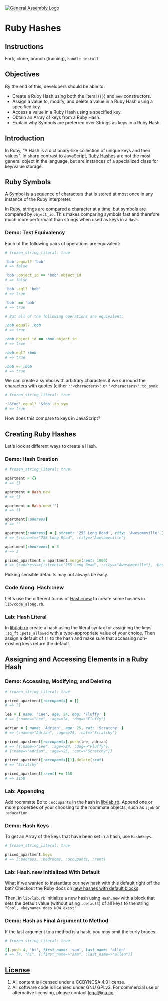 [![General Assembly Logo](https://camo.githubusercontent.com/1a91b05b8f4d44b5bbfb83abac2b0996d8e26c92/687474703a2f2f692e696d6775722e636f6d2f6b6538555354712e706e67)](https://generalassemb.ly/education/web-development-immersive)

# Ruby Hashes

## Instructions

Fork, clone, branch (training), `bundle install`

## Objectives

By the end of this, developers should be able to:

- Create a Ruby Hash using both the literal (`{}`) and `new` constructors.
- Assign a value to, modify, and delete a value in a Ruby Hash using a specified key.
- Access a value in a Ruby Hash using a specified key.
- Obtain an Array of keys from a Ruby Hash.
- Explain why Symbols are preferred over Strings as keys in a Ruby Hash.

## Introduction

In Ruby, "A Hash is a dictionary-like collection of unique keys and their
values". In sharp contrast to JavaScript, [Ruby Hashes](http://ruby-doc.org/core-2.5.0/Hash.html) are not the most general object in the language, but are instances of a specialized class for key/value storage.

## Ruby Symbols

A [Symbol](http://ruby-doc.org/core-2.5.0/Symbol.html) is a sequence of characters that is stored at most once in any instance of the Ruby interpreter.

In Ruby, strings are compared a character at a time, but symbols are compared
by `object_id`.  This makes comparing symbols fast and therefore much more
performant than strings when used as keys in a `Hash`.

### Demo: Test Equivalency

Each of the following pairs of operations are equivalent:

<!-- start code block file="snippets/equivalency_test.rb" -->
```rb
# frozen_string_literal: true

'bob'.equal? 'bob'
# => false

'bob'.object_id == 'bob'.object_id
# => false

'bob'.eql? 'bob'
# => true

'bob' == 'bob'
# => true

# But all of the following operations are equivalent:

:bob.equal? :bob
# => true

:bob.object_id == :bob.object_id
# => true

:bob.eql? :bob
# => true

:bob == :bob
# => true
```
<!-- end code block -->

We can create a symbol with arbitrary characters if we surround the characters
with quotes (either `:'<characters>'` or `'<characters>'.to_sym`):

<!-- start code block file="snippets/arbitrary_symbol.rb" -->
```rb
# frozen_string_literal: true

:'&foo'.equal? '&foo'.to_sym
# => true
```
<!-- end code block -->

How does this compare to keys in JavaScript?

## Creating Ruby Hashes

Let's look at different ways to create a Hash.

### Demo: Hash Creation

<!-- start code block file="snippets/hash_creation.rb" -->
```rb
# frozen_string_literal: true

apartment = {}
# => {}

apartment = Hash.new
# => {}

apartment = Hash.new('')
# => {}

apartment[:address]
# => ""

apartment[:address] = { street: '255 Long Road', city: 'Awesomeville' }
# => {:street=>"255 Long Road", :city=>"Awesomeville"}

apartment[:bedrooms] = 3
# => 3

priced_apartment = apartment.merge(rent: 1000)
# => {:address=>{:street=>"255 Long Road", :city=>"Awesomeville"}, :bedrooms=>3, :rent=>1000}
```
<!-- end code block -->

Picking sensible defaults may not always be easy.

### Code Along: Hash::new

Let's use the different forms of [Hash::new](http://ruby-doc.org/core-2.5.0/Hash.html#method-c-new) to create some hashes in `lib/code_along.rb`.

### Lab: Hash Literal

In [lib/lab.rb](lib/lab.rb) create a hash using the literal syntax for
assigning the keys `:sq_ft` `:pets_allowed` with a type-appropriate value of
your choice. Then assign a default of `[]` to the hash and make sure that
accessing non-existing keys return the default.

## Assigning and Accessing Elements in a Ruby Hash

### Demo: Accessing, Modifying, and Deleting

<!-- start code block file="snippets/hash_elements.rb" -->
```rb
# frozen_string_literal: true

priced_apartment[:occupants] = []
# => []

lee = { name: 'Lee', age: 24, dog: 'Fluffy' }
# => {:name=>"Lee", :age=>24, :dog=>"Fluffy"}

adrian = { name: 'Adrian', age: 25, cat: 'Scratchy' }
# => {:name=>"Adrian", :age=>25, :cat=>"Scratchy"}

priced_apartment[:occupants].push(lee, adrian)
# => [{:name=>"Lee", :age=>24, :dog=>"Fluffy"},
# {:name=>"Adrian", :age=>25, :cat=>"Scratchy"}]

priced_apartment[:occupants][1].delete(:cat)
# => "Scratchy"

priced_apartment[:rent] += 150
# => 1150
```
<!-- end code block -->

### Lab: Appending

Add roommate Bo to `:occupants` in the hash in [lib/lab.rb](lib/lab.rb). Append
one or more properties of your choosing to the roommate objects, such as `:job`
or `:education`.

### Demo: Hash Keys

To get an Array of the keys that have been set in a hash, use `Hash#keys`.

<!-- start code block file="snippets/hash_keys.rb" -->
```rb
# frozen_string_literal: true

priced_apartment.keys
# => [:address, :bedrooms, :occupants, :rent]
```
<!-- end code block -->

### Lab: Hash.new Initialized With Default

What if we wanted to instantiate our new hash with this default right off the
bat? Checkout the Ruby docs on [new hashes with default blocks](http://ruby-doc.org/core-2.5.0/Hash.html#new-method).

Then, in `lib/lab.rb` initialize a new hash using `Hash.new` with a block that
sets the default value (without using `.default`) of all keys to the string
`"Cool, <keyname> does NOW exist"`

### Demo: Hash as Final Argument to Method

If the last argument to a method is a hash, you may omit the curly braces.

<!-- start code block file="snippets/terminal_hash_argument.rb" -->
```rb
# frozen_string_literal: true

[].push 4, 'hi', first_name: 'sam', last_name: 'allen'
# => [4, "hi", {:first_name=>"sam", :last_name=>"allen"}]
```
<!-- end code block -->

## [License](LICENSE)

1. All content is licensed under a CC­BY­NC­SA 4.0 license.
1. All software code is licensed under GNU GPLv3. For commercial use or
    alternative licensing, please contact legal@ga.co.
